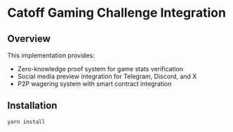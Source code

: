 # Catoff Gaming Challenge Integration

## Overview

This implementation provides:

- Zero-knowledge proof system for game stats verification
- Social media preview integration for Telegram, Discord, and X
- P2P wagering system with smart contract integration

## Installation

```bash
yarn install
```
